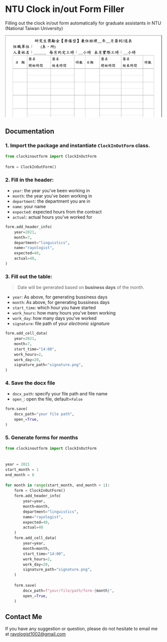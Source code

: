 # **NTU Clock in/out Form Filler**
Filling out the clock in/out form automatically for graduate assistants in NTU (National Taiwan University)

![Form Appearance](description/form.png)


## **Documentation**

### 1. Import the package and instantiate `ClockInOutForm` class.

``` python
from clockinoutform import ClockInOutForm

form = ClockInOutForm()
```

### 2. Fill in the header: 
* `year`: the year you've been working in
* `month`: the year you've been working in
* `department`: the department you are in
* `name`: your name
* `expected`: expected hours from the contract
* `actual`: actual hours you've worked for


```python
form.add_header_info(
    year=2021, 
    month=7, 
    department="linguistics", 
    name="rayologist", 
    expected=40, 
    actual=40,
)
```

### 3. Fill out the table:

> Date will be generated based on **business days** of the month.

* `year`: As above, for generating bussiness days
* `month`: As above, for generating bussiness days
* `start_time`: which hour you have started 
* `work_hours`: how many hours you've been working
* `work_day`: how many days you've worked
* `signature`: file path of your *electronic signature*


```python
form.add_cell_data(
    year=2021, 
    month=7, 
    start_time="14:00", 
    work_hours=2, 
    work_day=20, 
    signature_path="signature.png",
)

```

### 4. Save the docx file

* `docx_path`: specify your file path and file name
* `open_`: open the file, default=```False```

```python
form.save(
    docx_path="your file path", 
    open_=True,
)
```

### 5. Generate forms for months

```python
from clockinoutform import ClockInOutForm


year = 2021
start_month = 1
end_month = 8

for month in range(start_month, end_month + 1):
    form = ClockInOutForm()
    form.add_header_info(
        year=year, 
        month=month, 
        department="linguistics", 
        name="rayologist", 
        expected=40, 
        actual=40
    )
    form.add_cell_data(
        year=year, 
        month=month, 
        start_time="14:00", 
        work_hours=2, 
        work_day=20, 
        signature_path="signature.png",
    )

    form.save(
        docx_path=f"your/file/path/form-{month}", 
        open_=True,
    )


```


## Contact Me
If you have any suggestion or question, please do not hesitate to email me at rayologist1002@gmail.com